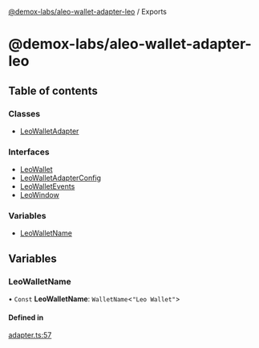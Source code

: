 [@demox-labs/aleo-wallet-adapter-leo](README.md) / Exports

# @demox-labs/aleo-wallet-adapter-leo

## Table of contents

### Classes

- [LeoWalletAdapter](classes/LeoWalletAdapter.md)

### Interfaces

- [LeoWallet](interfaces/LeoWallet.md)
- [LeoWalletAdapterConfig](interfaces/LeoWalletAdapterConfig.md)
- [LeoWalletEvents](interfaces/LeoWalletEvents.md)
- [LeoWindow](interfaces/LeoWindow.md)

### Variables

- [LeoWalletName](modules.md#leowalletname)

## Variables

### LeoWalletName

• `Const` **LeoWalletName**: `WalletName`<``"Leo Wallet"``\>

#### Defined in

[adapter.ts:57](https://github.com/demox-labs/aleo-wallet-adapter/blob/9ebe345/packages/wallets/leo/adapter.ts#L57)
